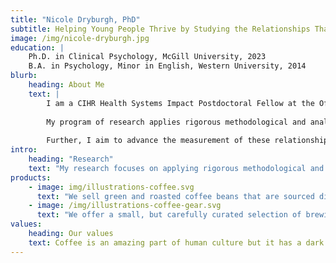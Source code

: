 ```yaml
---
title: "Nicole Dryburgh, PhD"
subtitle: Helping Young People Thrive by Studying the Relationships That Matter Most
image: /img/nicole-dryburgh.jpg
education: |
    Ph.D. in Clinical Psychology, McGill University, 2023  
    B.A. in Psychology, Minor in English, Western University, 2014
blurb:
    heading: About Me
    text: | 
        I am a CIHR Health Systems Impact Postdoctoral Fellow at the Offord Centre for Child Studies at McMaster University and the Lab for Youth Mental Health at Harvard University. Through the Health Systems Fellowship, I am also embedded within School Mental Health Ontario. 
        
        My program of research applies rigorous methodological and analytic methods to advance the understanding of how youths’ close, interpersonal relationships, mainly friendship and dating relationships, shape their mental health. A key focus of this work is examining the specific experiences in close relationships that are associated with better or worse adjustment. 
      
        Further, I aim to advance the measurement of these relationship experiences to better inform clinical assessment and intervention. The ultimate goal of my work is to enrich the sound measurement needed to inform and evaluate targeted intervention initiatives towards ensuring youth are able to thrive in their interpersonal relationships and beyond.
intro:
    heading: "Research"
    text: "My research focuses on applying rigorous methodological and analytic methods, such as multilevel meta-analyses and longitudinal methods, to advance the understanding of how youths’ close, interpersonal relationships shape their mental health. I am particularly interested in the relationships that youth hold that are voluntary (unlike relationships with family), and that are key for shaping adjustment in adolescence: friendship and dating relationships. Specifically, my work aims to answer: How do youths’ interpersonal relationships shape their mental health? What specific experiences in young people’s close relationships are associated with better or worse adjustment, and how can we improve our measurement of these experiences?"
products:
    - image: img/illustrations-coffee.svg
      text: "We sell green and roasted coffee beans that are sourced directly from independent farmers and farm cooperatives. We’re proud to offer a variety of coffee beans grown with great care for the environment and local communities. Check our post or contact us directly for current availability."
    - image: /img/illustrations-coffee-gear.svg
      text: "We offer a small, but carefully curated selection of brewing gear and tools for every taste and experience level. No matter if you roast your own beans or just bought your first french press, you’ll find a gadget to fall in love with in our shop."
values:
    heading: Our values
    text: Coffee is an amazing part of human culture but it has a dark side too – one of colonialism and mindless abuse of natural resources and human lives. We want to turn this around and return the coffee trade to the drink’s exhilarating, empowering and unifying nature.
---
```


